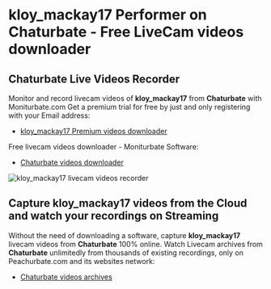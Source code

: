 # kloy_mackay17 Performer on Chaturbate - Free LiveCam videos downloader

## Chaturbate Live Videos Recorder

Monitor and record livecam videos of **kloy_mackay17** from **Chaturbate** with Moniturbate.com
Get a premium trial for free by just and only registering with your Email address:
* [kloy_mackay17 Premium videos downloader](https://moniturbate.com/request-demo-licence-key.html)

Free livecam videos downloader - Moniturbate Software:
* [Chaturbate videos downloader](https://moniturbate.com/moniturbate-download-software.html)

![kloy_mackay17 livecam videos recorder](https://peachurnet.com/templates/moniturbate-software.png)


## Capture kloy_mackay17 videos from the Cloud and watch your recordings on Streaming

Without the need of downloading a software, capture **kloy_mackay17** livecam videos from **Chaturbate** 100% online.
Watch Livecam archives from **Chaturbate** unlimitedly from thousands of existing recordings, only on Peachurbate.com and its websites network:
* [Chaturbate videos archives](https://peachurnet.com/)